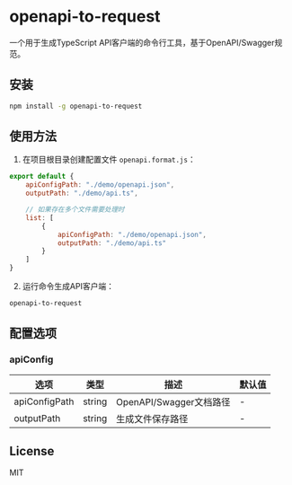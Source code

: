 # openapi-to-request

一个用于生成TypeScript API客户端的命令行工具，基于OpenAPI/Swagger规范。

## 安装

```bash
npm install -g openapi-to-request
```

## 使用方法

1. 在项目根目录创建配置文件 `openapi.format.js`：

```javascript
export default {
    apiConfigPath: "./demo/openapi.json",
    outputPath: "./demo/api.ts",

    // 如果存在多个文件需要处理时
    list: [
        {
            apiConfigPath: "./demo/openapi.json",
            outputPath: "./demo/api.ts"
        }
    ]
}
```


2. 运行命令生成API客户端：

```bash
openapi-to-request
```

## 配置选项

### apiConfig

| 选项 | 类型 | 描述 | 默认值 |
|------|------|------|--------|
| apiConfigPath | string | OpenAPI/Swagger文档路径 | - |
| outputPath | string | 生成文件保存路径 | - |

## License

MIT
